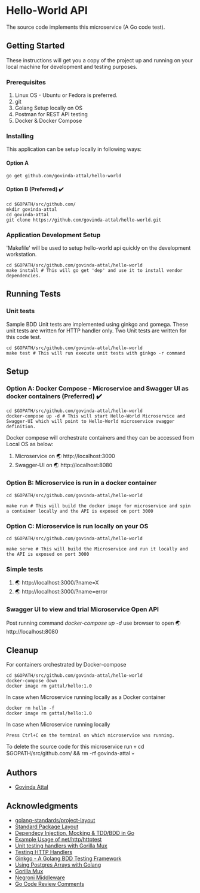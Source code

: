 # Hello-World API

The source code implements this microservice (A Go code test).

## Getting Started

These instructions will get you a copy of the project up and running on your local machine for development and testing purposes.

### Prerequisites

1. Linux OS - Ubuntu or Fedora is preferred.
2. git
3. Golang Setup locally on OS
4. Postman for REST API testing
5. Docker & Docker Compose

### Installing

This application can be setup locally in following ways:

#### Option A
```
go get github.com/govinda-attal/hello-world
```

#### Option B (Preferred) :heavy_check_mark:
```
cd $GOPATH/src/github.com/
mkdir govinda-attal
cd govinda-attal
git clone https://github.com/govinda-attal/hello-world.git
```

### Application Development Setup

'Makefile' will be used to setup hello-world api quickly on the development workstation.

```
cd $GOPATH/src/github.com/govinda-attal/hello-world
make install # This will go get 'dep' and use it to install vendor dependencies.
```

## Running Tests

### Unit tests

Sample BDD Unit tests are implemented using ginkgo and gomega. These unit tests are written for HTTP handler only.
Two Unit tests are written for this code test.

```
cd $GOPATH/src/github.com/govinda-attal/hello-world
make test # This will run execute unit tests with ginkgo -r command
```

## Setup

### Option A: Docker Compose - Microservice and Swagger UI as docker containers (Preferred) :heavy_check_mark:

```
cd $GOPATH/src/github.com/govinda-attal/hello-world
docker-compose up -d # This will start Hello-World Microservice and Swagger-UI which will point to Hello-World microservice swagger definition.
```

Docker compose will orchestrate containers and they can be accessed from Local OS as below:
1. Microservice on :earth_asia: http://localhost:3000
2. Swagger-UI on :earth_asia: http://localhost:8080

### Option B: Microservice is run in a docker container

```
cd $GOPATH/src/github.com/govinda-attal/hello-world

make run # This will build the docker image for microservice and spin a container locally and the API is exposed on port 3000
```

### Option C: Microservice is run locally on your OS

```
cd $GOPATH/src/github.com/govinda-attal/hello-world

make serve # This will build the Microservice and run it locally and the API is exposed on port 3000 
```

### Simple tests

1. :earth_asia: http://localhost:3000/?name=X
2. :earth_asia: http://localhost:3000/?name=error

### Swagger UI to view and trial Microservice Open API

Post running command *docker-compose up -d* use browser to open :earth_asia: http://localhost:8080

## Cleanup

For containers orchestrated by Docker-compose
```
cd $GOPATH/src/github.com/govinda-attal/hello-world
docker-compose down
docker image rm gattal/hello:1.0
```

In case when Microservice running locally as a Docker container
```
docker rm hello -f
docker image rm gattal/hello:1.0

```

In case when Microservice running locally
```
Press Ctrl+C on the terminal on which microservice was running.
```

To delete the source code for this microservice run :skull: cd $GOPATH/src/github.com/ && rm -rf  govinda-attal :skull: 

## Authors

* [Govinda Attal](https://github.com/govinda-attal)

## Acknowledgments

* [golang-standards/project-layout](https://github.com/golang-standards/project-layout)
* [Standard Package Layout](https://medium.com/@benbjohnson/standard-package-layout-7cdbc8391fc1)
* [Dependecy Injection, Mocking & TDD/BDD in Go](https://www.youtube.com/watch?v=uFXfTXSSt4I)
* [Example Usage of net/http/httptest](https://golang.org/src/net/http/httptest/example_test.go)
* [Unit testing handlers with Gorilla Mux](https://stackoverflow.com/questions/34435185/unit-testing-for-functions-that-use-gorilla-mux-url-parameters)
* [Testing HTTP Handlers](https://blog.questionable.services/article/testing-http-handlers-go/)
* [Ginkgo - A Golang BDD Testing Framework](https://onsi.github.io/ginkgo/)
* [Using Postgres Arrays with Golang](https://www.opsdash.com/blog/postgres-arrays-golang.html)
* [Gorilla Mux](https://github.com/gorilla/mux)
* [Negroni Middleware](https://github.com/urfave/negroni)
* [Go Code Review Comments](https://github.com/golang/go/wiki/CodeReviewComments)